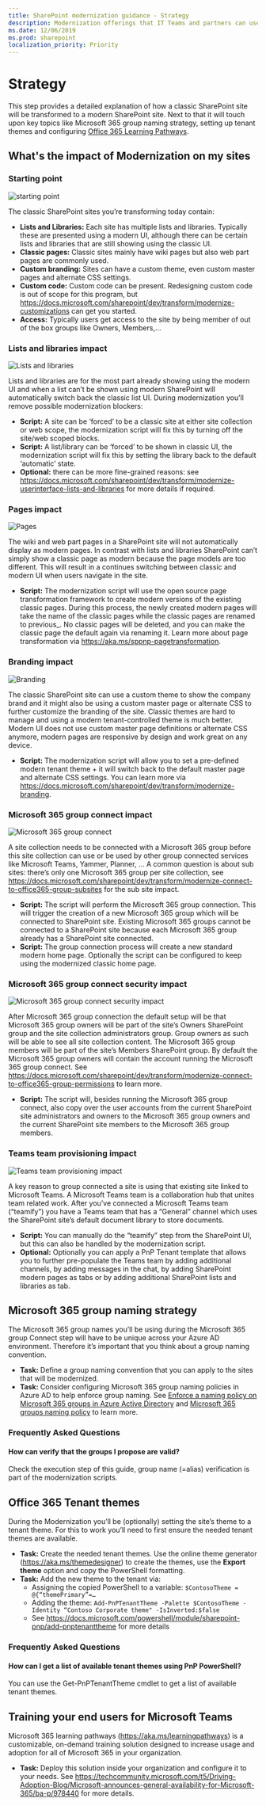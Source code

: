 ```yaml
---
title: SharePoint modernization guidance - Strategy
description: Modernization offerings that IT Teams and partners can use with their customers - strategy step
ms.date: 12/06/2019
ms.prod: sharepoint
localization_priority: Priority
---
```


# Strategy

This step provides a detailed explanation of how a classic SharePoint site will be transformed to a modern SharePoint site. Next to that it will touch upon key topics like Microsoft 365 group naming strategy, setting up tenant themes and configuring [Office 365 Learning Pathways](https://aka.ms/learningpathways).

## What's the impact of Modernization on my sites

### Starting point

![starting point](media/modernize/teamwork_impact_1.png)

The classic SharePoint sites you’re transforming today contain:

- **Lists and Libraries:** Each site has multiple lists and libraries. Typically these are presented using a modern UI, although there can be certain lists and libraries that are still showing using the classic UI.
- **Classic pages:** Classic sites mainly have wiki pages but also web part pages are commonly used.
- **Custom branding:** Sites can have a custom theme, even custom master pages and alternate CSS settings.
- **Custom code:** Custom code can be present. Redesigning custom code is out of scope for this program, but https://docs.microsoft.com/sharepoint/dev/transform/modernize-customizations can get you started.
- **Access:** Typically users get access to the site by being member of out of the box groups like Owners, Members,…

### Lists and libraries impact

![Lists and libraries](media/modernize/teamwork_impact_2.png)

Lists and libraries are for the most part already showing using the modern UI and when a list can’t be shown using modern SharePoint will automatically switch back the classic list UI. During modernization you’ll remove possible modernization blockers:

- **Script:** A site can be ‘forced’ to be a classic site at either site collection or web scope, the modernization script will fix this by turning off the site/web scoped blocks.
- **Script:** A list/library can be ‘forced’ to be shown in classic UI, the modernization script will fix this by setting the library back to the default ‘automatic’ state.
- **Optional:** there can be more fine-grained reasons: see https://docs.microsoft.com/sharepoint/dev/transform/modernize-userinterface-lists-and-libraries for more details if required.

### Pages impact

![Pages](media/modernize/teamwork_impact_3.png)

The wiki and web part pages in a SharePoint site will not automatically display as modern pages. In contrast with lists and libraries SharePoint can’t simply show a classic page as modern because the page models are too different. This will result in a continues switching between classic and modern UI when users navigate in the site.

- **Script:** The modernization script will use the open source page transformation framework to create modern versions of the existing classic pages. During this process, the newly created modern pages will take the name of the classic pages while the classic pages are renamed to previous_. No classic pages will be deleted, and you can make the classic page the default again via renaming it. Learn more about page transformation via https://aka.ms/sppnp-pagetransformation.

### Branding impact

![Branding](media/modernize/teamwork_impact_4.png)

The classic SharePoint site can use a custom theme to show the company brand and it might also be using a custom master page or alternate CSS to further customize the branding of the site. Classic themes are hard to manage and using a modern tenant-controlled theme is much better. Modern UI does not use custom master page definitions or alternate CSS anymore, modern pages are responsive by design and work great on any device.

- **Script:** The modernization script will allow you to set a pre-defined modern tenant theme + it will switch back to the default master page and alternate CSS settings. You can learn more via https://docs.microsoft.com/sharepoint/dev/transform/modernize-branding.

### Microsoft 365 group connect impact

![Microsoft 365 group connect](media/modernize/teamwork_impact_5.png)

A site collection needs to be connected with a Microsoft 365 group before this site collection can use or be used by other group connected services like Microsoft Teams, Yammer, Planner, … A common question is about sub sites: there’s only one Microsoft 365 group per site collection, see https://docs.microsoft.com/sharepoint/dev/transform/modernize-connect-to-office365-group-subsites for the sub site impact.

- **Script:** The script will perform the Microsoft 365 group connection. This will trigger the creation of a new Microsoft 365 group which will be connected to SharePoint site. Existing Microsoft 365 groups cannot be connected to a SharePoint site because each Microsoft 365 group already has a SharePoint site connected.
- **Script:** The group connection process will create a new standard modern home page. Optionally the script can be configured to keep using the modernized classic home page.

### Microsoft 365 group connect security impact

![Microsoft 365 group connect security impact](media/modernize/teamwork_impact_6.png)

After Microsoft 365 group connection the default setup will be that Microsoft 365 group owners will be part of the site’s Owners SharePoint group and the site collection administrators group. Group owners as such will be able to see all site collection content. The Microsoft 365 group members will be part of the site’s Members SharePoint group. By default the Microsoft 365 group owners will contain the account running the Microsoft 365 group connect. See https://docs.microsoft.com/sharepoint/dev/transform/modernize-connect-to-office365-group-permissions to learn more.

- **Script:** The script will, besides running the Microsoft 365 group connect, also copy over the user accounts from the current SharePoint site administrators and owners to the Microsoft 365 group owners and the current SharePoint site members to the Microsoft 365 group members.

### Teams team provisioning impact

![Teams team provisioning impact](media/modernize/teamwork_impact_7.png)

A key reason to group connected a site is using that existing site linked to Microsoft Teams. A Microsoft Teams team is a collaboration hub that unites team related work. After you’ve connected a Microsoft Teams team (“teamify”) you have a Teams team that has a “General” channel which uses the SharePoint site’s default document library to store documents.

- **Script:** You can manually do the “teamify” step from the SharePoint UI, but this can also be handled by the modernization script.
- **Optional:** Optionally you can apply a PnP Tenant template that allows you to further pre-populate the Teams team by adding additional channels, by adding messages in the chat, by adding SharePoint modern pages as tabs or by adding additional SharePoint lists and libraries as tab.

## Microsoft 365 group naming strategy

The Microsoft 365 group names you’ll be using during the Microsoft 365 group Connect step will have to be unique across your Azure AD environment. Therefore it’s important that you think about a group naming convention.

- **Task:** Define a group naming convention that you can apply to the sites that will be modernized.
- **Task:** Consider configuring Microsoft 365 group naming policies in Azure AD to help enforce group naming. See [Enforce a naming policy on Microsoft 365 groups in Azure Active Directory](/azure/active-directory/users-groups-roles/groups-naming-policy) and [Microsoft 365 groups naming policy](/office365/admin/create-groups/groups-naming-policy) to learn more.

### Frequently Asked Questions

#### How can verify that the groups I propose are valid?

Check the execution step of this guide, group name (=alias) verification is part of the modernization scripts.

## Office 365 Tenant themes

During the Modernization you’ll be (optionally) setting the site’s theme to a tenant theme. For this to work you’ll need to first ensure the needed tenant themes are available.

- **Task:** Create the needed tenant themes. Use the online theme generator (https://aka.ms/themedesigner) to create the themes, use the **Export theme** option and copy the PowerShell formatting.
- **Task:** Add the new theme to the tenant via:
  - Assigning the copied PowerShell to a variable: `$ContosoTheme = @{“themePrimary”=…`
  - Adding the theme: `Add-PnPTenantTheme -Palette $ContosoTheme -Identity “Contoso Corporate theme" -IsInverted:$false`
  - See https://docs.microsoft.com/powershell/module/sharepoint-pnp/add-pnptenanttheme for more details

### Frequently Asked Questions

#### How can I get a list of available tenant themes using PnP PowerShell?

You can use the Get-PnPTenantTheme cmdlet to get a list of available tenant themes.

## Training your end users for Microsoft Teams

Microsoft 365 learning pathways (https://aka.ms/learningpathways) is a customizable, on-demand training solution designed to increase usage and adoption for all of Microsoft 365 in your organization.

- **Task:** Deploy this solution inside your organization and configure it to your needs. See https://techcommunity.microsoft.com/t5/Driving-Adoption-Blog/Microsoft-announces-general-availability-for-Microsoft-365/ba-p/978440 for more details.
